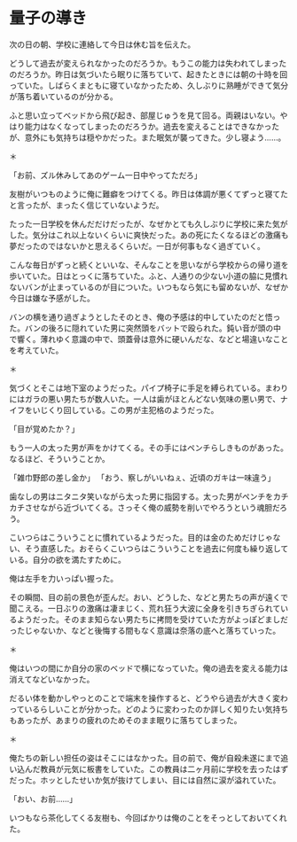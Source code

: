 
# 量子の導き

次の日の朝、学校に連絡して今日は休む旨を伝えた。

どうして過去が変えられなかったのだろうか。もうこの能力は失われてしまったのだろうか。昨日は気づいたら眠りに落ちていて、起きたときには朝の十時を回っていた。しばらくまともに寝ていなかったため、久しぶりに熟睡ができて気分が落ち着いているのが分かる。

ふと思い立ってベッドから飛び起き、部屋じゅうを見て回る。両親はいない。やはり能力はなくなってしまったのだろうか。過去を変えることはできなかったが、意外にも気持ちは穏やかだった。また眠気が襲ってきた。少し寝よう……。

＊

「お前、ズル休みしてあのゲーム一日中やってただろ」

友樹がいつものように俺に難癖をつけてくる。昨日は体調が悪くてずっと寝てたと言ったが、まったく信じていないようだ。

たった一日学校を休んだだけだったが、なぜかとても久しぶりに学校に来た気がした。気分はこれ以上ないくらいに爽快だった。あの死にたくなるほどの激痛も夢だったのではないかと思えるくらいだ。一日が何事もなく過ぎていく。

こんな毎日がずっと続くといいな、そんなことを思いながら学校からの帰り道を歩いていた。日はとっくに落ちていた。ふと、人通りの少ない小道の脇に見慣れないバンが止まっているのが目についた。いつもなら気にも留めないが、なぜか今日は嫌な予感がした。

バンの横を通り過ぎようとしたそのとき、俺の予感は的中していたのだと悟った。バンの後ろに隠れていた男に突然頭をバットで殴られた。鈍い音が頭の中で響く。薄れゆく意識の中で、頭蓋骨は意外に硬いんだな、などと場違いなことを考えていた。

＊

気づくとそこは地下室のようだった。パイプ椅子に手足を縛られている。まわりにはガラの悪い男たちが数人いた。一人は歯がほとんどない気味の悪い男で、ナイフをいじくり回している。この男が主犯格のようだった。

「目が覚めたか？」

もう一人の太った男が声をかけてくる。その手にはペンチらしきものがあった。なるほど、そういうことか。

「雑巾野郎の差し金か」
「おう、察しがいいねぇ、近頃のガキは一味違う」

歯なしの男はニタニタ笑いながら太った男に指図する。太った男がペンチをカチカチさせながら近づいてくる。さっそく俺の威勢を削いでやろうという魂胆だろう。

 

こいつらはこういうことに慣れているようだった。目的は金のためだけじゃない、そう直感した。おそらくこいつらはこういうことを過去に何度も繰り返している。自分の欲を満たすために。

俺は左手を力いっぱい握った。

 

その瞬間、目の前の景色が歪んだ。おい、どうした、などと男たちの声が遠くで聞こえる。一日ぶりの激痛は凄まじく、荒れ狂う大波に全身を引きちぎられているようだった。そのまま知らない男たちに拷問を受けていた方がよっぽどましだったじゃないか、などと後悔する間もなく意識は奈落の底へと落ちていった。

＊

俺はいつの間にか自分の家のベッドで横になっていた。俺の過去を変える能力は消えてなどいなかった。

 

だるい体を動かしやっとのことで端末を操作すると、どうやら過去が大きく変わっているらしいことが分かった。どのように変わったのか詳しく知りたい気持ちもあったが、あまりの疲れのためそのまま眠りに落ちてしまった。

＊

俺たちの新しい担任の姿はそこにはなかった。目の前で、俺が自殺未遂にまで追い込んだ教員が元気に板書をしていた。この教員は二ヶ月前に学校を去ったはずだった。ホッとしたせいか気が抜けてしまい、目には自然に涙が溢れていた。

「おい、お前……」

いつもなら茶化してくる友樹も、今回ばかりは俺のことをそっとしておいてくれた。
